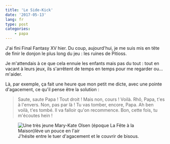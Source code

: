 ```yaml
---
title: 'Le Side-Kick'
date: '2017-05-13'
lang: fr
type: post
categories:
    - papa
---
```


J'ai fini Final Fantasy XV hier. Du coup, aujourd'hui, je me suis mis en tête de finir le donjon le plus long du jeu : les ruines de Pitioss.

<!-- more -->

Je m'attendais à ce que cela ennuie les enfants mais pas du tout : tout en vacant à leurs jeux, ils s'arrêtent de temps en temps pour me regarder ou… m'aider.

Là, par exemple, ça fait une heure que mon petit me dicte, avec une pointe d'agacement, ce qu'il pense être la solution :

> Saute, saute Papa ! Tout droit ! Mais non, cours ! Voilà. Rhô, Papa, t'es à l'envers. Non, pas par là ! Tu vas tomber, encore, Papa. Ah ben voilà, t'es tombé. Il va falloir qu'on recommence. Bon, cette fois, tu m'écoutes hein !

<figure>
  <img src="{{ page.url }}gotit.gif" alt="Une très jeune Mary-Kate Olsen (époque La Fête à la Maison)lève un pouce en l'air"/>
  <figcaption>J'hésite entre le tuer d'agacement et le couvrir de bisous.</figcaption>
</figure>